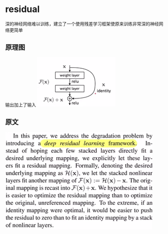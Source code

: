 # residual
深的神经网络难以训练，建立了一个使用残差学习框架使原来训练非常深的神经网络更简单
## 原理图 
输出加上了输入
![image](https://github.com/iiiLayone/-/blob/main/images/%E5%B1%8F%E5%B9%95%E6%88%AA%E5%9B%BE%202022-08-30%20161826.png)
## 原文
![image](https://github.com/iiiLayone/-/blob/main/images/resnet.png)
